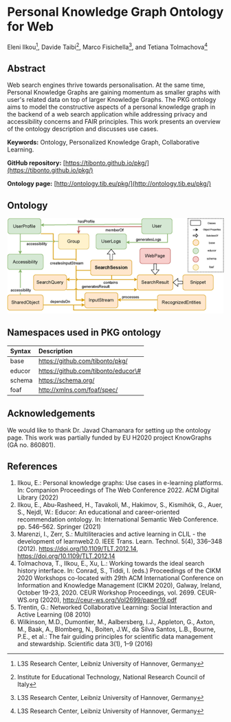 # Personal Knowledge Graph Ontology for Web  
Eleni Ilkou[^1], Davide Taibi[^2], Marco Fisichella[^1], and Tetiana Tolmachova[^1]

[^1]: L3S Research Center, Leibniz University of Hannover, Germany
[^2]: Institute for Educational Technology, National Research Council of Italy

## Abstract

Web search engines thrive towards personalisation. At the same time, Personal Knowledge Graphs are gaining momentum as smaller graphs with user's related data on top of larger Knowledge Graphs. The PKG ontology aims to model the constructive aspects of a personal knowledge graph in the backend of a web search application while addressing privacy and accessibility concerns and FAIR principles. This work presents an overview of the ontology description and discusses use cases.

**Keywords:** Ontology, Personalized Knowledge Graph, Collaborative Learning.

**GitHub repository:** [https://tibonto.github.io/pkg/](https://tibonto.github.io/pkg/)

**Ontology page:** [http://ontology.tib.eu/pkg/](http://ontology.tib.eu/pkg/)

## Ontology
![PKG ontology](https://github.com/tibonto/pkg/raw/gh-pages/Pkgonto.png)

## Namespaces used in PKG ontology

| Syntax  | Description |
|  :----  |    :----    |
| base    | https://github.com/tibonto/pkg/       |
| educor  | https://github.com/tibonto/educor\#   |
| schema  | https://schema.org/   |
| foaf    | http://xmlns.com/foaf/spec/   |

## Acknowledgements
We would like to thank Dr. Javad Chamanara for setting up the ontology page. This work was partially funded by EU H2020 project KnowGraphs (GA no. 860801).

## References
1. Ilkou, E.: Personal knowledge graphs: Use cases in e-learning platforms. In: Companion Proceedings of The Web Conference 2022. ACM Digital Library (2022)  
2. Ilkou, E., Abu-Rasheed, H., Tavakoli, M., Hakimov, S., Kismihók, G., Auer, S., Nejdl, W.: Educor: An educational and career-oriented recommendation ontology. In: International Semantic Web Conference. pp. 546–562. Springer (2021)
3. Marenzi,  I.,  Zerr,  S.:  Multiliteracies  and  active  learning  in  CLIL  -  the  development of learnweb2.0. IEEE Trans. Learn. Technol.  5(4), 336–348 (2012).  https://doi.org/10.1109/TLT.2012.14, https://doi.org/10.1109/TLT.2012.14  
4. Tolmachova, T., Ilkou, E., Xu, L.: Working towards the ideal search history interface. In: Conrad, S., Tiddi, I. (eds.) Proceedings of the CIKM 2020 Workshops co-located with 29th ACM International Conference on Information and Knowledge Management (CIKM 2020), Galway, Ireland, October 19-23, 2020. CEUR Workshop Proceedings, vol. 2699. CEUR-WS.org (2020), http://ceur-ws.org/Vol2699/paper19.pdf  
5. Trentin, G.: Networked Collaborative Learning: Social Interaction and Active Learning (08 2010)  
6. Wilkinson, M.D., Dumontier, M., Aalbersberg, I.J., Appleton, G., Axton, M., Baak, A., Blomberg, N., Boiten, J.W., da Silva Santos, L.B., Bourne, P.E., et al.: The fair guiding principles for scientific data management and stewardship. Scientific data 3(1),  1–9 (2016)
